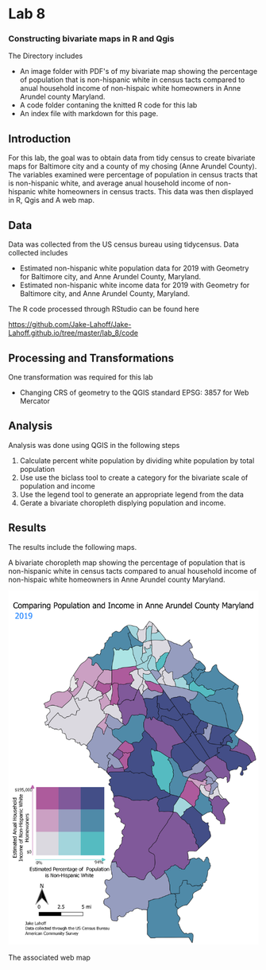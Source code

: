 # Lab 8
### Constructing bivariate maps in R and Qgis
The Directory includes 
- An image folder with PDF's of my bivariate map showing the percentage of population that is non-hispanic white in census tacts compared to anual household income of non-hispaic white homeowners in Anne Arundel county Maryland.
- A code folder contaning the knitted R code for this lab
- An index file with markdown for this page.

## Introduction
For this lab, the goal was to obtain data from tidy census to create bivariate maps for Baltimore city and a county of my chosing (Anne Arundel County). The variables examined were percentage of population in census tracts that is non-hispanic white, and average anual household income of non-hispanic white homeowners in census tracts. 
This data was then displayed in R, Qgis and A web map.

## Data
Data was collected from the US census bureau using tidycensus. 
Data collected includes
- Estimated non-hispanic white population data for 2019 with Geometry for Baltimore city, and Anne Arundel County, Maryland.
- Estimated non-hispanic white income data for 2019 with Geometry for Baltimore city, and Anne Arundel County, Maryland.

The R code processed through RStudio can be found here

https://github.com/Jake-Lahoff/Jake-Lahoff.github.io/tree/master/lab_8/code

## Processing and Transformations
One transformation was required for this lab
- Changing CRS of geometry to the QGIS standard EPSG: 3857 for Web Mercator

## Analysis
Analysis was done using QGIS in the following steps
1. Calculate percent white population by dividing white population by total population
2. Use use the biclass tool to create a category for the bivariate scale of population and income
3. Use the legend tool to generate an appropriate legend from the data
4. Gerate a bivariate choropleth displying population and income.

## Results
The results include the following maps.

A bivariate choropleth map showing the percentage of population that is non-hispanic white in census tacts compared to anual household income of non-hispaic white homeowners in Anne Arundel county Maryland.

<img src="images/ann_arundel_map.png?raw=true"/>

The associated web map



